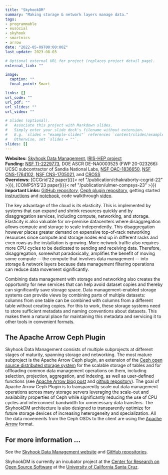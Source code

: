 ```yaml
---
title: "SkyhookDM"
summary: "Making storage & network layers manage data."
tags:
- programmable
- eusocial
- skyhook
- smartnics
- arrow
date: "2022-05-09T00:00:00Z"
last_update: 2023-08-03

# Optional external URL for project (replaces project detail page).
external_link: ""

image:
  caption: ""
  focal_point: Smart

links: []
url_code: ""
url_pdf: ""
url_slides: ""
url_video: ""

# Slides (optional).
#   Associate this project with Markdown slides.
#   Simply enter your slide deck's filename without extension.
#   E.g. `slides = "example-slides"` references `content/slides/example-slides.md`.
#   Otherwise, set `slides = ""`.
slides: []
---
```


**Websites:** [Skyhook Data Management](https://skyhookdm.github.io/), [IRIS-HEP project](https://iris-hep.org/projects/skyhookdm.html)  
**Funding:** [NSF TI-2229773](https://www.nsf.gov/awardsearch/showAward?AWD_ID=2229773), DOE ASCR DE-NA0003525 (FWP 20-023266): UCSC subcontractor of Sandia National Labs, [NSF OAC-1836650](https://www.nsf.gov/awardsearch/showAward?AWD_ID=1836650), [NSF CNS-1764102](https://www.nsf.gov/awardsearch/showAward?AWD_ID=1764102), [NSF CNS-1705021](https://www.nsf.gov/awardsearch/showAward?AWD_ID=1705021), and [CROSS](https://cross.ucsc.edu/)  
**Overviews:** [CCGrid'22 paper]({{< ref "/publication/chakraborty-ccgrid-22" >}}), [COMPSYS'23 paper]({{< ref "/publication/ulmer-compsys-23" >}})  
**Important Links:** [GitHub repository](https://github.com/skyhookdm/), [Ceph plugin repository](https://github.com/apache/arrow/tree/master/cpp/src/skyhook), getting started [instructions](https://skyhookdm-arrow.readthedocs.io/en/latest/getting_started.html) and [notebook](https://github.com/uccross/arrow/blob/rados-dataset-dev/cpp/src/arrow/adapters/arrow-rados-cls/docs/demo.ipynb), code walkthrough [video](https://www.youtube.com/watch?v=XfJsnadp18c).

The key advantage of the cloud is its elasticity. This is implemented by systems that can expand and shrink resources quickly and by disaggregation services, including compute, networking, and storage. Elasticity is also valuable for on-premise datacenters where disaggregation allows compute and storage to scale independently. This disaggregation however places greater demand on expensive top-of-rack networking resources since compute and storage nodes end up in different racks and even rows as the installation is growing. More network traffic also requires more CPU cycles to be dedicated to sending and receiving data. Therefore, disaggregation, somewhat paradoxically, amplifies the benefit of moving some compute -- the compute that involves data management -- into storage & network layers because data management filtering operations can reduce data movement significantly.

Combining data management with storage and networking also creates the opportunity for new services that can help avoid dataset copies and thereby can significantly save storage space. Data management-enabled storage systems can provide views by combining parts of multiple datasets: columns from one table can be combined with columns from a different table without creating copies. For this to work, these storage systems need to store sufficient metadata and naming conventions about datasets. This makes them a natural place for maintaining this metadata and servicing it to other tools in convenient formats. 

## The Apache Arrow Ceph Plugin

Skyhook Data Management consists of multiple subprojects at different stages of maturity, spanning storage and networking. The most mature subproject is the Apache Arrow Ceph plugin, an extension of the [Ceph open source distributed storage system](https://ceph.io/) for the scalable storage of tables and for offloading common data management operations on them, including selection, projection, aggregation, and indexing, as well as user-defined functions (see [Apache Arrow blog post](https://arrow.apache.org/blog/2022/01/31/skyhook-bringing-computation-to-storage-with-apache-arrow/) and [github repository](https://github.com/apache/arrow/tree/master/cpp/src/skyhook)). The goal of Apache Arrow Ceph Plugin is to transparently scale out data management operations across many storage servers leveraging the scale-out and availability properties of Ceph while significantly reducing the use of CPU cycles and interconnect bandwidth for unnecessary data transfers. The SkyhookDM architecture is also designed to transparently optimize for future storage devices of increasing heterogeneity and specialization. All the data movements from the Ceph OSDs to the client are using the [Apache Arrow](https://arrow.apache.org/) format.

## For more information ...

See the [Skyhook Data Management website](https://skyhookdm.github.io/) and [GitHub repositories](https://github.com/skyhookdm/).

SkyhookDM is currently an incubator project at the [Center for Research on Open Source Software](https://cross.ucsc.edu) at the [University of California Santa Cruz](https://ucsc.edu).
